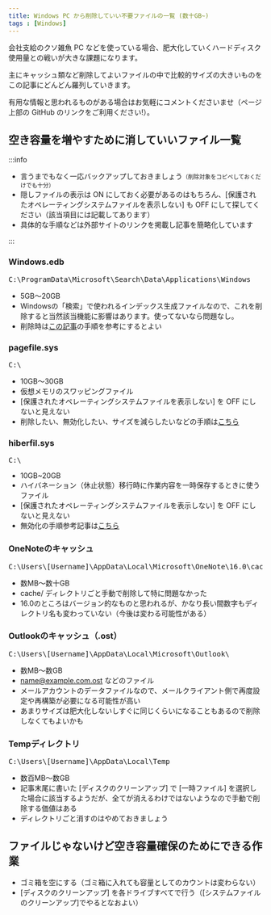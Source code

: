 ```yaml
---
title: Windows PC から削除していい不要ファイルの一覧 (数十GB~)
tags : [Windows]
---
```


会社支給のクソ雑魚 PC などを使っている場合、肥大化していくハードディスク使用量との戦いが大きな課題になります。

主にキャッシュ類など削除してよいファイルの中で比較的サイズの大きいものをこの記事にどんどん羅列していきます。

有用な情報と思われるものがある場合はお気軽にコメントくださいませ（ページ上部の GitHub のリンクをご利用ください!）。

## 空き容量を増やすために消していいファイル一覧

:::info
<ul>
<li>言うまでもなく一応バックアップしておきましょう<span style="font-size: 0.8em;">（削除対象をコピペしておくだけでも十分）</span></li>
<li>隠しファイルの表示は ON にしておく必要があるのはもちろん、[保護されたオペレーティングシステムファイルを表示しない] も OFF にして探してください（該当項目には記載してあります）</li>
<li>具体的な手順などは外部サイトのリンクを掲載し記事を簡略化しています</li>
</ul>
:::

### Windows.edb

<pre class="language-no">C:\ProgramData\Microsoft\Search\Data\Applications\Windows</pre>

- 5GB～20GB
- Windowsの「検索」で使われるインデックス生成ファイルなので、これを削除すると当然該当機能に影響はあります。使ってないなら問題なし。
- 削除時は[この記事](https://infoacetech.net/ja/windows/windows-edb文件/)の手順を参考にするとよい

### pagefile.sys

<pre class="language-no">C:\</pre>

- 10GB～30GB
- 仮想メモリのスワッピングファイル
- [保護されたオペレーティングシステムファイルを表示しない] を OFF にしないと見えない
- 削除したい、無効化したい、サイズを減らしたいなどの手順は[こちら](https://itojisan.xyz/settings/25335/)

### hiberfil.sys

<pre class="language-no">C:\</pre>

- 10GB~20GB
- ハイバネーション（休止状態）移行時に作業内容を一時保存するときに使うファイル
- [保護されたオペレーティングシステムファイルを表示しない] を OFF にしないと見えない
- 無効化の手順参考記事は[こちら](https://www.partitionwizard.jp/partitionmagic/delete-hibernation-file-windows-10.html)

### OneNoteのキャッシュ

<pre class="language-no">C:\Users\[Username]\AppData\Local\Microsoft\OneNote\16.0\cache</pre>

- 数MB～数十GB
- cache/ ディレクトリごと手動で削除して特に問題なかった
- 16.0のところはバージョン的なものと思われるが、かなり長い間数字もディレクトリ名も変わっていない（今後は変わる可能性がある）

### Outlookのキャッシュ（.ost）

<pre class="language-no">C:\Users\[Username]\AppData\Local\Microsoft\Outlook\</pre>

- 数MB～数GB
- name@example.com.ost などのファイル
- メールアカウントのデータファイルなので、メールクライアント側で再度設定や再構築が必要になる可能性が高い
- あまりサイズは肥大化しないしすぐに同じくらいになることもあるので削除しなくてもよいかも

### Tempディレクトリ

<pre class="language-no">C:\Users\[Username]\AppData\Local\Temp</pre>

- 数百MB～数GB
- 記事末尾に書いた [ディスクのクリーンアップ] で [一時ファイル] を選択した場合に該当するようだが、全てが消えるわけではないようなので手動で削除する価値はある
- ディレクトリごと消すのはやめておきましょう

## ファイルじゃないけど空き容量確保のためにできる作業

- ゴミ箱を空にする（ゴミ箱に入れても容量としてのカウントは変わらない）
- [ディスクのクリーンアップ] を各ドライブすべてで行う（[システムファイルのクリーンアップ]でやるとなおよい）
